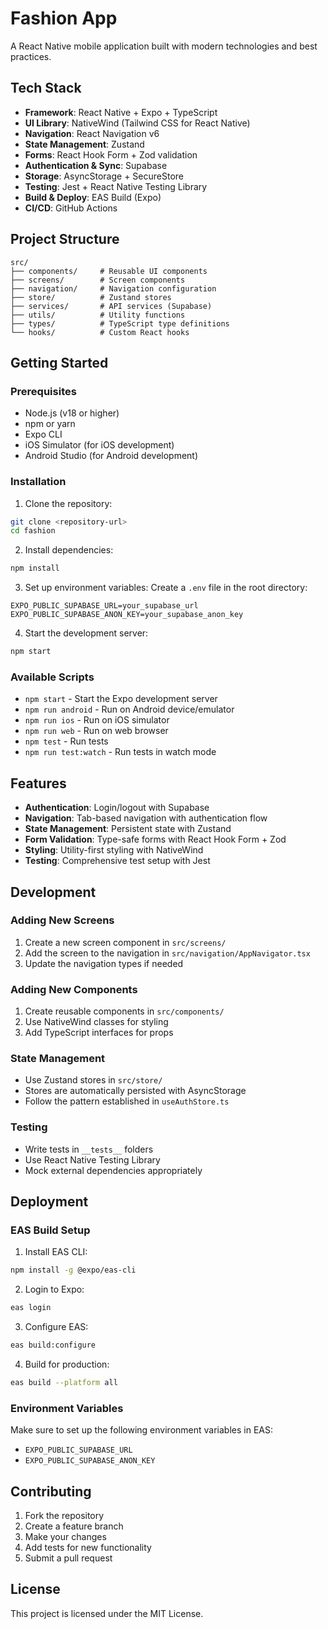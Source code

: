 # Fashion App

A React Native mobile application built with modern technologies and best practices.

## Tech Stack

- **Framework**: React Native + Expo + TypeScript
- **UI Library**: NativeWind (Tailwind CSS for React Native)
- **Navigation**: React Navigation v6
- **State Management**: Zustand
- **Forms**: React Hook Form + Zod validation
- **Authentication & Sync**: Supabase
- **Storage**: AsyncStorage + SecureStore
- **Testing**: Jest + React Native Testing Library
- **Build & Deploy**: EAS Build (Expo)
- **CI/CD**: GitHub Actions

## Project Structure

```
src/
├── components/     # Reusable UI components
├── screens/        # Screen components
├── navigation/     # Navigation configuration
├── store/          # Zustand stores
├── services/       # API services (Supabase)
├── utils/          # Utility functions
├── types/          # TypeScript type definitions
└── hooks/          # Custom React hooks
```

## Getting Started

### Prerequisites

- Node.js (v18 or higher)
- npm or yarn
- Expo CLI
- iOS Simulator (for iOS development)
- Android Studio (for Android development)

### Installation

1. Clone the repository:
```bash
git clone <repository-url>
cd fashion
```

2. Install dependencies:
```bash
npm install
```

3. Set up environment variables:
Create a `.env` file in the root directory:
```
EXPO_PUBLIC_SUPABASE_URL=your_supabase_url
EXPO_PUBLIC_SUPABASE_ANON_KEY=your_supabase_anon_key
```

4. Start the development server:
```bash
npm start
```

### Available Scripts

- `npm start` - Start the Expo development server
- `npm run android` - Run on Android device/emulator
- `npm run ios` - Run on iOS simulator
- `npm run web` - Run on web browser
- `npm test` - Run tests
- `npm run test:watch` - Run tests in watch mode

## Features

- **Authentication**: Login/logout with Supabase
- **Navigation**: Tab-based navigation with authentication flow
- **State Management**: Persistent state with Zustand
- **Form Validation**: Type-safe forms with React Hook Form + Zod
- **Styling**: Utility-first styling with NativeWind
- **Testing**: Comprehensive test setup with Jest

## Development

### Adding New Screens

1. Create a new screen component in `src/screens/`
2. Add the screen to the navigation in `src/navigation/AppNavigator.tsx`
3. Update the navigation types if needed

### Adding New Components

1. Create reusable components in `src/components/`
2. Use NativeWind classes for styling
3. Add TypeScript interfaces for props

### State Management

- Use Zustand stores in `src/store/`
- Stores are automatically persisted with AsyncStorage
- Follow the pattern established in `useAuthStore.ts`

### Testing

- Write tests in `__tests__` folders
- Use React Native Testing Library
- Mock external dependencies appropriately

## Deployment

### EAS Build Setup

1. Install EAS CLI:
```bash
npm install -g @expo/eas-cli
```

2. Login to Expo:
```bash
eas login
```

3. Configure EAS:
```bash
eas build:configure
```

4. Build for production:
```bash
eas build --platform all
```

### Environment Variables

Make sure to set up the following environment variables in EAS:

- `EXPO_PUBLIC_SUPABASE_URL`
- `EXPO_PUBLIC_SUPABASE_ANON_KEY`

## Contributing

1. Fork the repository
2. Create a feature branch
3. Make your changes
4. Add tests for new functionality
5. Submit a pull request

## License

This project is licensed under the MIT License. 